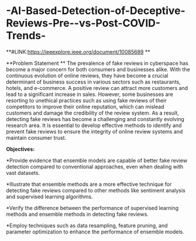 # -AI-Based-Detection-of-Deceptive-Reviews-Pre--vs-Post-COVID-Trends-

**#LINK:https://ieeexplore.ieee.org/document/10085689
**



**Problem Statement
**
The prevalence of fake reviews in cyberspace has become a major concern for both consumers and businesses
alike. With the continuous evolution of online reviews, they have become a crucial determinant of business
success in various sectors such as restaurants, hotels, and e-commerce. A positive review can attract more
customers and lead to a significant increase in sales. However, some businesses are resorting to unethical
practices such as using fake reviews of their competitors to improve their online reputation, which can mislead
customers and damage the credibility of the review system. As a result, detecting fake reviews has become a
challenging and constantly evolving research area. It is essential to develop effective methods to identify and
prevent fake reviews to ensure the integrity of online review systems and maintain consumer trust.

**Objectives:**

*Provide evidence that ensemble models are capable of better fake review detection compared to
conventional approaches, even when dealing with vast datasets.

*Illustrate that ensemble methods are a more effective technique for detecting fake reviews compared
to other methods like sentiment analysis and supervised learning algorithms.

*Verify the difference between the performance of supervised learning methods and ensemble
methods in detecting fake reviews.

*Employ techniques such as data resampling, feature pruning, and parameter optimization to enhance
the performance of ensemble models.


